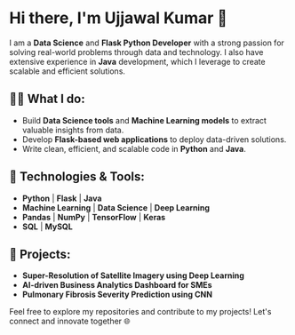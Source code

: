 # Hi there, I'm Ujjawal Kumar 👋

I am a **Data Science** and **Flask Python Developer** with a strong passion for solving real-world problems through data and technology. I also have extensive experience in **Java** development, which I leverage to create scalable and efficient solutions.

## 🧑‍💻 What I do:
- Build **Data Science tools** and **Machine Learning models** to extract valuable insights from data.
- Develop **Flask-based web applications** to deploy data-driven solutions.
- Write clean, efficient, and scalable code in **Python** and **Java**.

## 🌟 Technologies & Tools:
- **Python** | **Flask** | **Java**
- **Machine Learning** | **Data Science** | **Deep Learning**
- **Pandas** | **NumPy** | **TensorFlow** | **Keras**
- **SQL** | **MySQL**

## 🔧 Projects:
- **Super-Resolution of Satellite Imagery using Deep Learning**
- **AI-driven Business Analytics Dashboard for SMEs**
- **Pulmonary Fibrosis Severity Prediction using CNN**

Feel free to explore my repositories and contribute to my projects! Let's connect and innovate together 🌐
